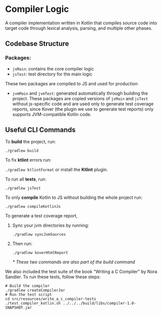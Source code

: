 # Compiler Logic

A compiler implementation written in Kotlin that compiles source code into target code through lexical analysis,
parsing, and multiple other phases. 

## Codebase Structure
### Packages:
- ``jsMain``: contains the core compiler logic
- ``jsTest``: test directory for the main logic

These two packages are compiled to JS and used for production

- ``jvmMain`` and ``jvmTest``: generated automatically through building the project. These packages are copied versions of ``jsMain`` and ``jsTest`` without js-specific code and are used only to generate test coverage reports, since Kover (the plugin we use to generate test reports) only supports JVM-compatible Kotlin code.

## Useful CLI Commands

To **build** the project, run:

``./gradlew build``

To fix **ktlint** errors run:

``./gradlew ktlintFormat`` or install the **Ktlint** plugin.

To run all **tests**, run:

``./gradlew jsTest``

To only **compile** Kotlin to JS without building the whole project run:

``./gradlew compileKotlinJs``

To generate a test coverage report,
1. Sync your jvm directories by running:

    ``./gradlew syncJvmSources``

2. Then run:

    ``./gradlew koverHtmlReport``

    _\* These two commands are also part of the build command_ 

We also included the test suite of the book "Writing a C Compiler" by Nora Sandler. To run these tests, follow these steps:

```
# Build the compiler
./gradlew createCompilerJar
# Run the test script
cd src/resources/write_a_c_compiler-tests
./test_compiler_kotlin.sh ../../../build/libs/compiler-1.0-SNAPSHOT.jar
```